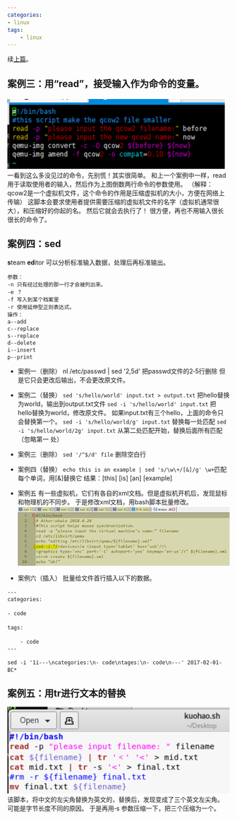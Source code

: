 ```yaml
---
categories:
- linux
tags: 
    - linux
---
```

续[上篇](https://whale3070.github.io/linux/2016/01/01/shell%E5%85%A5%E9%97%A8/)。
## 案例三：用“read”，接受输入作为命令的变量。
![1](https://raw.githubusercontent.com/Whale3070/Whale3070.github.io/master/images/0424/1.PNG)
一看到这么多没见过的命令，先别慌！其实很简单。
和上一个案例中一样，read用于读取使用者的输入，然后作为上图倒数两行命令的参数使用。
（解释：qcow2是一个虚拟机文件，这个命令的作用是压缩虚拟机的大小，方便在网络上传输）
这脚本会要求使用者提供需要压缩的虚拟机文件的名字（虚拟机通常很大），和压缩好的你起的名。
然后它就会去执行了！
很方便，再也不用输入很长很长的命令了。

## 案例四：sed
**s**team **ed**itor
可以分析标准输入数据，处理后再标准输出。
```
参数：
‐n 只有经过处理的那一行才会被列出来。
‐e ？
‐f 写入到某个档案里
‐r 使用延伸型正则表达式。
操作：
a‐‐add
c‐‐replace
s‐‐replace
d‐‐delete
i‐‐insert
p‐‐print
```
- 案例一（删除）
nl /etc/passwd | sed '2,5d' 把passwd文件的2‐5行删除
但是它只会更改后输出，不会更改原文件。
- 案例二（替换）
`sed 's/hello/world' input.txt > output.txt`
 把hello替换为world，输出到output.txt文件
`sed ‐i 's/hello/world' input.txt` 把hello替换为world，修改原文件。
如果input.txt有三个hello，上面的命令只会替换第一个。
`sed ‐i 's/hello/world/g' input.txt` 替换每一处匹配
`sed ‐i 's/hello/world/2g' input.txt` 从第二处匹配开始，替换后面所有匹配（忽略第一
处）
- 案例三（删除）
`sed '/^$/d' file` 删除空白行
- 案例四（替换）
`echo this is an example | sed 's/\w\+/[&]/g' \w+`匹配每个单词，用[&]替换它
结果：[this] [is] [an] [example]
- 案例五
有一些虚拟机，它们有各自的xml文档。但是虚拟机开机后，发现鼠标和物理机的不同步。
于是修改xml文档，用bash脚本批量修改。
![2](https://raw.githubusercontent.com/Whale3070/Whale3070.github.io/master/images/0424/2.PNG)

- 案例六（插入）
批量给文件首行插入以下的数据。

```
---
categories:

- code

tags: 

    - code
---
```

`sed -i '1i---\ncategories:\n- code\ntages:\n- code\n---' 2017-02-01-BC*`



## 案例五：用tr进行文本的替换
![3](https://raw.githubusercontent.com/Whale3070/Whale3070.github.io/master/images/0424/3.PNG)
该脚本，将中文的左尖角替换为英文的，替换后，发现变成了三个英文左尖角。
可能是字节长度不同的原因。
于是再用‐s 参数压缩一下，把三个压缩为一个。


